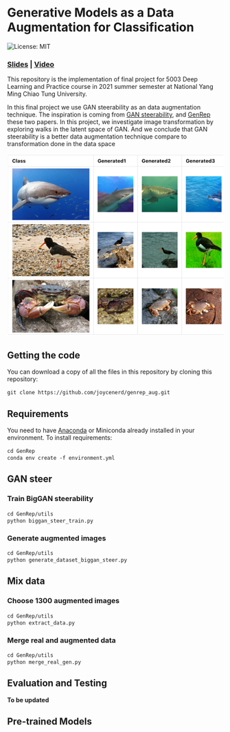 # Generative Models as a Data Augmentation for Classification
![License: MIT](https://img.shields.io/badge/License-MIT-yellow.svg)

### [Slides](./docs/SLIDES.pdf) | [Video](https://youtu.be/y-v_K0sf_lA)

This repository is the implementation of final project for 5003 Deep Learning and Practice course in 2021 summer semester at National Yang Ming Chiao Tung University. 

In this final project we use GAN steerability as an data augmentation technique. The inspiration is coming from [GAN steerability](https://arxiv.org/pdf/1907.07171.pdf), and [GenRep](https://arxiv.org/pdf/2106.05258.pdf) these two papers. In this project, we investigate image transformation by exploring walks in the latent space of GAN. And we conclude that GAN steerability is a better data augmentation technique compare to transformation done in the data space

<p align="center">
  <img src="./figure/quality.PNG" />
</p>

## Getting the code
You can download a copy of all the files in this repository by cloning this repository:
```
git clone https://github.com/joycenerd/genrep_aug.git
```

## Requirements

You need to have [Anaconda](https://www.anaconda.com/) or Miniconda already installed in your environment. To install requirements:

```
cd GenRep
conda env create -f environment.yml
```

## GAN steer

### Train BigGAN steerability
```
cd GenRep/utils
python biggan_steer_train.py
```

### Generate augmented images
```
cd GenRep/utils
python generate_dataset_biggan_steer.py
```

## Mix data

### Choose 1300 augmented images
```
cd GenRep/utils
python extract_data.py
```

### Merge real and augmented data
```
cd GenRep/utils
python merge_real_gen.py
```

## Evaluation and Testing
**To be updated**

## Pre-trained Models

